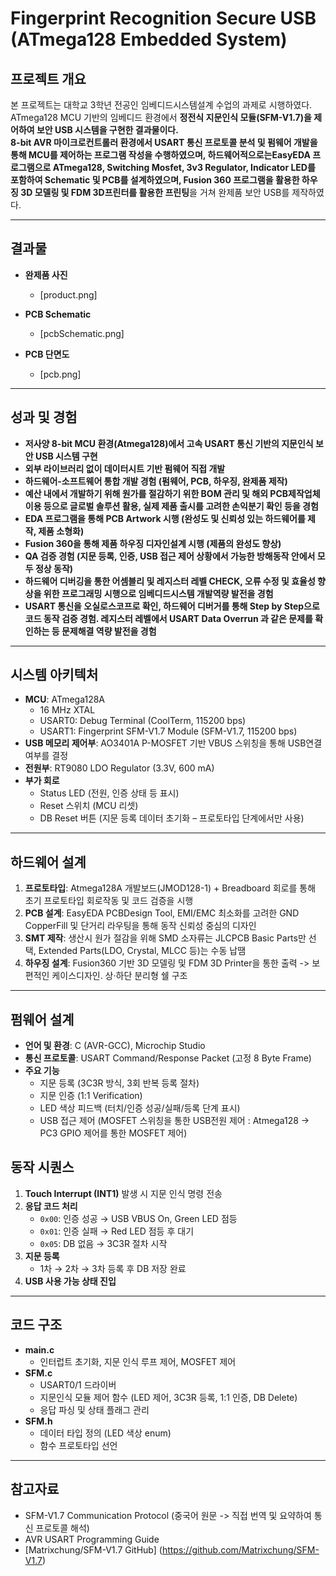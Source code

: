 # Fingerprint Recognition Secure USB (ATmega128 Embedded System)

## 프로젝트 개요
본 프로젝트는 대학교 3학년 전공인 임베디드시스템설계 수업의 과제로 시행하였다.
ATmega128 MCU 기반의 임베디드 환경에서 **정전식 지문인식 모듈(SFM-V1.7)**을 제어하여 보안 USB 시스템을 구현한 결과물이다.  
8-bit AVR 마이크로컨트롤러 환경에서 **USART 통신 프로토콜 분석 및 펌웨어 개발**을 통해 MCU를 제어하는 프로그램 작성을 수행하였으며, 하드웨어적으로는**EasyEDA 프로그램으로 ATmega128, Switching Mosfet, 3v3 Regulator, Indicator LED를 포함하여 Schematic 및 PCB를 설계하였으며, Fusion 360 프로그램을 활용한 하우징 3D 모델링 및 FDM 3D프린터를 활용한 프린팅**을 거쳐 완제품 보안 USB를 제작하였다.

---

## 결과물
- **완제품 사진**
  - [product.png]  

- **PCB Schematic**
  - [pcbSchematic.png]    

- **PCB 단면도**
  - [pcb.png]  

---

## 성과 및 경험
- **저사양 8-bit MCU 환경(Atmega128)에서 고속 USART 통신 기반의 지문인식 보안 USB 시스템 구현**  
- **외부 라이브러리 없이 데이터시트 기반 펌웨어 직접 개발**  
- **하드웨어-소프트웨어 통합 개발 경험 (펌웨어, PCB, 하우징, 완제품 제작)**  
- **예산 내에서 개발하기 위해 원가를 절감하기 위한 BOM 관리 및 해외 PCB제작업체 이용 등으로 글로벌 솔루션 활용, 실제 제품 출시를 고려한 손익분기 확인 등을 경험**
- **EDA 프로그램을 통해 PCB Artwork 시행 (완성도 및 신뢰성 있는 하드웨어를 제작, 제품 소형화)**
- **Fusion 360을 통해 제품 하우징 디자인설계 시행 (제품의 완성도 향상)**  
- **QA 검증 경험 (지문 등록, 인증, USB 접근 제어 상황에서 가능한 방해동작 안에서 모두 정상 동작)**  
- **하드웨어 디버깅을 통한 어셈블리 및 레지스터 레벨 CHECK, 오류 수정 및 효율성 향상을 위한 프로그래밍 시행으로 임베디드시스템 개발역량 발전을 경험**
- **USART 통신을 오실로스코프로 확인, 하드웨어 디버거를 통해 Step by Step으로 코드 동작 검증 경험. 레지스터 레벨에서 USART Data Overrun 과 같은 문제를 확인하는 등 문제해결 역량 발전을 경험** 

---

## 시스템 아키텍처
- **MCU**: ATmega128A  
  - 16 MHz XTAL 
  - USART0: Debug Terminal (CoolTerm, 115200 bps)  
  - USART1: Fingerprint SFM-V1.7 Module (SFM-V1.7, 115200 bps)  
- **USB 메모리 제어부**: AO3401A P-MOSFET 기반 VBUS 스위칭을 통해 USB연결 여부를 결정
- **전원부**: RT9080 LDO Regulator (3.3V, 600 mA)  
- **부가 회로**
  - Status LED (전원, 인증 상태 등 표시)  
  - Reset 스위치 (MCU 리셋)  
  - DB Reset 버튼 (지문 등록 데이터 초기화 – 프로토타입 단계에서만 사용)  

---

## 하드웨어 설계
1. **프로토타입**: Atmega128A 개발보드(JMOD128-1) + Breadboard 회로를 통해 초기 프로토타입 회로작동 및 코드 검증을 시행
2. **PCB 설계**: EasyEDA PCBDesign Tool, EMI/EMC 최소화를 고려한 GND CopperFill 및 단거리 라우팅을 통해 동작 신뢰성 중심의 디자인
3. **SMT 제작**: 생산시 원가 절감을 위해 SMD 소자류는 JLCPCB Basic Parts만 선택, Extended Parts(LDO, Crystal, MLCC 등)는 수동 납땜  
4. **하우징 설계**: Fusion360 기반 3D 모델링 및 FDM 3D Printer을 통한 출력 -> 보편적인 케이스디자인. 상·하단 분리형 쉘 구조

---

## 펌웨어 설계
- **언어 및 환경**: C (AVR-GCC), Microchip Studio  
- **통신 프로토콜**: USART Command/Response Packet (고정 8 Byte Frame)  
- **주요 기능**
  - 지문 등록 (3C3R 방식, 3회 반복 등록 절차)  
  - 지문 인증 (1:1 Verification)  
  - LED 색상 피드백 (터치/인증 성공/실패/등록 단계 표시)  
  - USB 접근 제어 (MOSFET 스위칭을 통한 USB전원 제어 : Atmega128 -> PC3 GPIO 제어를 통한 MOSFET 제어)  

## 동작 시퀀스
1. **Touch Interrupt (INT1)** 발생 시 지문 인식 명령 전송  
2. **응답 코드 처리**
   - `0x00`: 인증 성공 → USB VBUS On, Green LED 점등  
   - `0x01`: 인증 실패 → Red LED 점등 후 대기  
   - `0x05`: DB 없음 → 3C3R 절차 시작  
3. **지문 등록**
   - 1차 → 2차 → 3차 등록 후 DB 저장 완료  
4. **USB 사용 가능 상태 진입**

---

## 코드 구조
- **main.c**  
  - 인터럽트 초기화, 지문 인식 루프 제어, MOSFET 제어  
- **SFM.c**  
  - USART0/1 드라이버  
  - 지문인식 모듈 제어 함수 (LED 제어, 3C3R 등록, 1:1 인증, DB Delete)  
  - 응답 파싱 및 상태 플래그 관리  
- **SFM.h**  
  - 데이터 타입 정의 (LED 색상 enum)  
  - 함수 프로토타입 선언  

---

## 참고자료
- SFM-V1.7 Communication Protocol (중국어 원문 -> 직접 번역 및 요약하여 통신 프로토콜 해석)  
- AVR USART Programming Guide  
- [Matrixchung/SFM-V1.7 GitHub] (https://github.com/Matrixchung/SFM-V1.7)  

